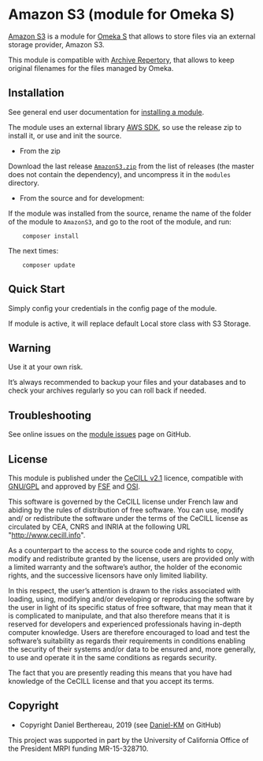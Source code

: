 Amazon S3 (module for Omeka S)
==============================

[Amazon S3] is a module for [Omeka S] that allows to store files via an external
storage provider, Amazon S3.

This module is compatible with [Archive Repertory], that allows to keep original
filenames for the files managed by Omeka.


Installation
------------

See general end user documentation for [installing a module].

The module uses an external library [AWS SDK], so use the release zip to
install it, or use and init the source.

* From the zip

Download the last release [`AmazonS3.zip`] from the list of releases (the master
does not contain the dependency), and uncompress it in the `modules` directory.

* From the source and for development:

If the module was installed from the source, rename the name of the folder of
the module to `AmazonS3`, and go to the root of the module, and run:

```
    composer install
```

The next times:

```
    composer update
```


Quick Start
-----------

Simply config your credentials in the config page of the module.

If module is active, it will replace default Local store class with S3 Storage.


Warning
-------

Use it at your own risk.

It’s always recommended to backup your files and your databases and to check
your archives regularly so you can roll back if needed.


Troubleshooting
---------------

See online issues on the [module issues] page on GitHub.


License
-------

This module is published under the [CeCILL v2.1] licence, compatible with
[GNU/GPL] and approved by [FSF] and [OSI].

This software is governed by the CeCILL license under French law and abiding by
the rules of distribution of free software. You can use, modify and/ or
redistribute the software under the terms of the CeCILL license as circulated by
CEA, CNRS and INRIA at the following URL "http://www.cecill.info".

As a counterpart to the access to the source code and rights to copy, modify and
redistribute granted by the license, users are provided only with a limited
warranty and the software’s author, the holder of the economic rights, and the
successive licensors have only limited liability.

In this respect, the user’s attention is drawn to the risks associated with
loading, using, modifying and/or developing or reproducing the software by the
user in light of its specific status of free software, that may mean that it is
complicated to manipulate, and that also therefore means that it is reserved for
developers and experienced professionals having in-depth computer knowledge.
Users are therefore encouraged to load and test the software’s suitability as
regards their requirements in conditions enabling the security of their systems
and/or data to be ensured and, more generally, to use and operate it in the same
conditions as regards security.

The fact that you are presently reading this means that you have had knowledge
of the CeCILL license and that you accept its terms.


Copyright
---------

* Copyright Daniel Berthereau, 2019 (see [Daniel-KM] on GitHub)


[Amazon S3]: https://github.com/Daniel-KM/Omeka-S-module-AmazonS3
[Omeka S]: https://omeka.org/s
[AWS SDK]: https://aws.amazon.com/sdk-for-php/
[Archive Repertory]: https://github.com/Daniel-KM/Omeka-S-module-ArchiveRepertory
[`AmazonS3.zip`]: https://github.com/Daniel-KM/Omeka-S-module-AmazonS3/releases
[installing a module]: http://dev.omeka.org/docs/s/user-manual/modules/#installing-modules
[module issues]: https://github.com/Daniel-KM/Omeka-S-module-AmazonS3/issues
[CeCILL v2.1]: https://www.cecill.info/licences/Licence_CeCILL_V2.1-en.html
[GNU/GPL]: https://www.gnu.org/licenses/gpl-3.0.html
[FSF]: https://www.fsf.org
[OSI]: http://opensource.org
[MIT]: https://github.com/sandywalker/webui-popover/blob/master/LICENSE.txt
[Daniel-KM]: https://github.com/Daniel-KM "Daniel Berthereau"

This project was supported in part by the University of California Office of the
President MRPI funding MR-15-328710.

